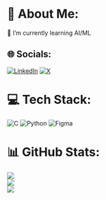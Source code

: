 # 💫 About Me:
🔭 I’m currently learning AI/ML


## 🌐 Socials:
[![LinkedIn](https://img.shields.io/badge/LinkedIn-%230077B5.svg?logo=linkedin&logoColor=white)](https://linkedin.com/in/alexholt27) [![X](https://img.shields.io/badge/X-black.svg?logo=X&logoColor=white)](https://x.com/alexholt27) 

# 💻 Tech Stack:
![C](https://img.shields.io/badge/c-%2300599C.svg?style=flat&logo=c&logoColor=white) ![Python](https://img.shields.io/badge/python-3670A0?style=flat&logo=python&logoColor=ffdd54) ![Figma](https://img.shields.io/badge/figma-%23F24E1E.svg?style=flat&logo=figma&logoColor=white)
# 📊 GitHub Stats:
![](https://github-readme-stats.vercel.app/api?username=alexholt27&theme=transparent&hide_border=false&include_all_commits=true&count_private=true)<br/>
![](https://nirzak-streak-stats.vercel.app/?user=alexholt27&theme=transparent&hide_border=false)<br/>
![](https://github-readme-stats.vercel.app/api/top-langs/?username=alexholt27&theme=transparent&hide_border=false&include_all_commits=true&count_private=true&layout=compact)

<!-- Proudly created with GPRM ( https://gprm.itsvg.in ) -->
